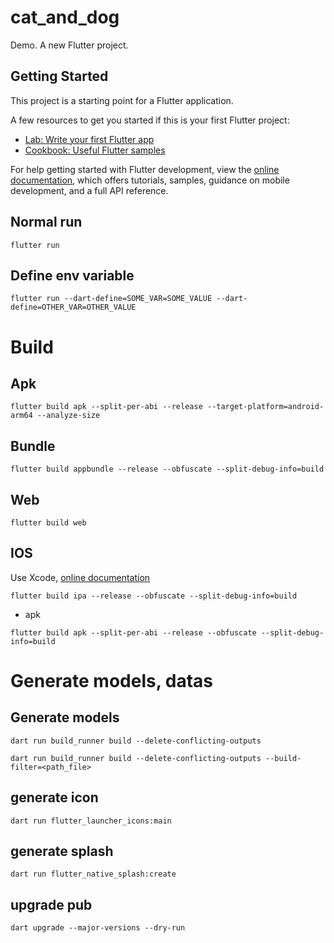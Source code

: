 # cat_and_dog 
Demo.
A new Flutter project.

## Getting Started

This project is a starting point for a Flutter application.

A few resources to get you started if this is your first Flutter project:

- [Lab: Write your first Flutter app](https://docs.flutter.dev/get-started/codelab)
- [Cookbook: Useful Flutter samples](https://docs.flutter.dev/cookbook)

For help getting started with Flutter development, view the
[online documentation](https://docs.flutter.dev/), which offers tutorials,
samples, guidance on mobile development, and a full API reference.

## Normal run
```
flutter run
```

## Define env variable
```
flutter run --dart-define=SOME_VAR=SOME_VALUE --dart-define=OTHER_VAR=OTHER_VALUE
```

# Build
## Apk
```
flutter build apk --split-per-abi --release --target-platform=android-arm64 --analyze-size
```
## Bundle
```
flutter build appbundle --release --obfuscate --split-debug-info=build
```
## Web
```
flutter build web
```
## IOS
Use Xcode, [online documentation](https://flutter.dev/docs/deployment/ios)
```
flutter build ipa --release --obfuscate --split-debug-info=build
```
- apk
```
flutter build apk --split-per-abi --release --obfuscate --split-debug-info=build
```
# Generate models, datas

## Generate models
```
dart run build_runner build --delete-conflicting-outputs
```
```
dart run build_runner build --delete-conflicting-outputs --build-filter=<path_file>
```
## generate icon
```
dart run flutter_launcher_icons:main
```
## generate splash
```
dart run flutter_native_splash:create
```
## upgrade pub
```
dart upgrade --major-versions --dry-run
```
